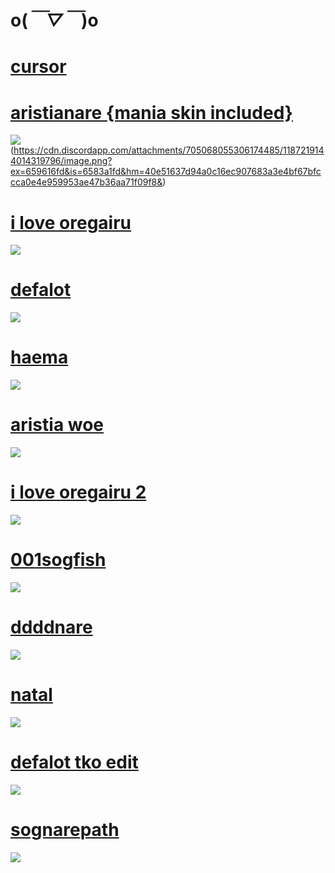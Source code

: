 # o(*￣▽￣*)o

# [cursor](https://mega.nz/folder/AUICkZLT#EpPp8sVVMa_Rnq7DSfN-sA)

# [aristianare {mania skin included}](https://mega.nz/file/EBBTXJqC#m_U2oZ7kn4o4vHmA4QLfm8owOl_1-VWMtETqq22Rthw)
![](https://cdn.discordapp.com/attachments/705068055306174485/1187219426102231150/image.png?ex=65961740&is=6583a240&hm=932ab408805d4c220970b2f1bc925f983180b0b94b47bad6c96b58c207292e4a&)
(https://cdn.discordapp.com/attachments/705068055306174485/1187219144014319796/image.png?ex=659616fd&is=6583a1fd&hm=40e51637d94a0c16ec907683a3e4bf67bfccca0e4e959953ae47b36aa71f09f8&)

# [i love oregairu](https://mega.nz/file/ZYJTFa7S#C-VgFkoFubxpXhBRGj0snr_ND-zjTQwzKRt2vUQ0yj8)
![](https://i.imgur.com/S2WaTRS.png)

# [defalot](https://mega.nz/file/0AI1hYjA#HkIKccUPLI9lA5S2IUeLZkQ3cGbHYBvugyhZdFk-f_Y)
![](https://i.imgur.com/LuOWMXe.jpg)

# [haema](https://mega.nz/file/ZFIjXKIR#7xHRBeQRd9NYbmGvI1uJdqHhW2fsdz-je-TgsLFbLVc)
![](https://i.imgur.com/GexvFSV.png)

# [aristia woe](https://mega.nz/file/sUpWDDhZ#wPDxwIyweAtV4TunydBx5cRSPGbHqc4dEw3hITWzb90)
![](https://i.imgur.com/G6fHh02.png)

# [i love oregairu 2](https://mega.nz/file/1NR1xCoS#zdum8tqN0Siy-_-_PWgJ4jTEVkOagpYfFgoXLCKnfxQ)
![](https://i.imgur.com/4Hi2L6n.png)

# [001sogfish](https://mega.nz/file/xc4UgYqA#nrEWEElQA0jaoIVLA7_064huxhdur1nK43KZdfPuLpE)
![](https://i.imgur.com/CnAJVU3.png)

# [ddddnare](https://mega.nz/file/gIpyCYrK#zdzoJ-QlGvJSfaZ4Njvf2ZbQs-hmlJbPrEANRndCTr4)
![](https://i.imgur.com/Lpouwt5.png)

# [natal](https://mega.nz/file/9AJ1AKbL#IFNFVr_fIvX5SL7hw8RRlasxsqAzDlVTUxq-9xlkKMs)
![](https://i.imgur.com/0aNlNFa.png)

# [defalot tko edit](https://sognare.s-ul.eu/HYaVOkzU)
![](https://i.imgur.com/arLwlqY.jpg)

# [sognarepath](https://sognare.s-ul.eu/EJfAMWwW)
![](https://i.imgur.com/I7ZTLE4.jpg)
